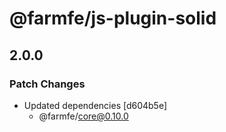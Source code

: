 # @farmfe/js-plugin-solid

## 2.0.0

### Patch Changes

- Updated dependencies [d604b5e]
  - @farmfe/core@0.10.0
